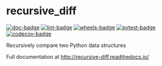# recursive_diff

[![doc-badge](https://github.com/crusaderky/recursive_diff/actions/workflows/docs.yml/badge.svg)](https://github.com/crusaderky/recursive_diff/actions)
[![lint-badge](https://github.com/crusaderky/recursive_diff/actions/workflows/lint.yml/badge.svg)](https://github.com/crusaderky/recursive_diff/actions)
[![wheels-badge](https://github.com/crusaderky/recursive_diff/actions/workflows/wheels.yml/badge.svg)](https://github.com/crusaderky/recursive_diff/actions)
[![pytest-badge](https://github.com/crusaderky/recursive_diff/actions/workflows/pytest.yml/badge.svg)](https://github.com/crusaderky/recursive_diff/actions)
[![codecov-badge](https://codecov.io/gh/crusaderky/recursive_diff/branch/main/graph/badge.svg)](https://codecov.io/gh/crusaderky/recursive_diff/branch/main)

Recursively compare two Python data structures

Full documentation at http://recursive-diff.readthedocs.io/
